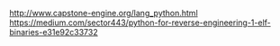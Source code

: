 http://www.capstone-engine.org/lang_python.html
https://medium.com/sector443/python-for-reverse-engineering-1-elf-binaries-e31e92c33732
